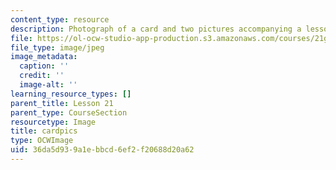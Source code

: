```yaml
---
content_type: resource
description: Photograph of a card and two pictures accompanying a lesson on Japanese.
file: https://ol-ocw-studio-app-production.s3.amazonaws.com/courses/21g-504-japanese-iv-spring-2009/36da5d939a1ebbcd6ef2f20688d20a62_cardpics.jpg
file_type: image/jpeg
image_metadata:
  caption: ''
  credit: ''
  image-alt: ''
learning_resource_types: []
parent_title: Lesson 21
parent_type: CourseSection
resourcetype: Image
title: cardpics
type: OCWImage
uid: 36da5d93-9a1e-bbcd-6ef2-f20688d20a62
---
```

